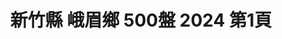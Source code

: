 ---
title: "新竹縣 峨眉鄉 500盤 2024 第1頁"
description: "新竹縣 峨眉鄉 500盤 2024 獲獎餐廳 第1頁"
keywords:
  - 美食競賽
  - 台灣美食
  - 美食精選
datePublished: "2025-06-30"
dateModified: "2025-07-04"
city: "新竹縣"
district: "峨眉鄉"
award: "500盤"
year: "2024"
page: 1
count: 1

restaurants:
  - name: "悅鄉田園"
    city: "新竹縣"
    district: "峨眉鄉"
    address: "新竹縣峨眉鄉竹49鄉道"
    phone: "035800576"
    geo: "24.685387154382493, 121.01047050321395"
    link: "新竹縣/峨眉鄉/悅鄉田園"
    google_map: "https://maps.app.goo.gl/wD4hkeVqwrR5Yc8G9"
    footinder: "https://footinder.com.tw/%E6%96%B0%E7%AB%B9%E7%B8%A3%E5%B3%A8%E7%9C%89%E9%84%89/74805/"
    award:
    - name: "500盤"
      year: "2024"
---